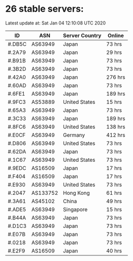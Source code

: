 # 26 stable servers:

Latest update at: Sat Jan 04 12:10:08 UTC 2020

| ID | ASN | Server Country | Online |
| -- | --- | -------------- | ------ |
| #.DB5C | AS63949 | Japan | 73 hrs |
| #.2A79 | AS63949 | Japan | 29 hrs |
| #.B91B | AS63949 | Japan | 73 hrs |
| #.3B2D | AS63949 | Japan | 73 hrs |
| #.42A0 | AS63949 | Japan | 276 hrs |
| #.60AD | AS63949 | Japan | 73 hrs |
| #.6FE1 | AS63949 | Japan | 189 hrs |
| #.9FC3 | AS53889 | United States | 15 hrs |
| #.65A3 | AS63949 | Japan | 73 hrs |
| #.3C33 | AS63949 | Japan | 189 hrs |
| #.8FC6 | AS63949 | United States | 138 hrs |
| #.E0CF | AS63949 | Germany | 412 hrs |
| #.D806 | AS63949 | United States | 73 hrs |
| #.62DA | AS63949 | Japan | 73 hrs |
| #.1C67 | AS63949 | United States | 73 hrs |
| #.9EDC | AS16509 | Japan | 17 hrs |
| #.F404 | AS16509 | Japan | 17 hrs |
| #.E930 | AS63949 | United States | 73 hrs |
| #.2047 | AS133752 | Hong Kong | 61 hrs |
| #.3A61 | AS45102 | China | 49 hrs |
| #.ADE5 | AS63949 | Singapore | 15 hrs |
| #.B44A | AS63949 | Japan | 73 hrs |
| #.D1C3 | AS63949 | Japan | 73 hrs |
| #.E07B | AS63949 | Japan | 73 hrs |
| #.0218 | AS63949 | Japan | 73 hrs |
| #.E2F9 | AS16509 | Japan | 40 hrs |

